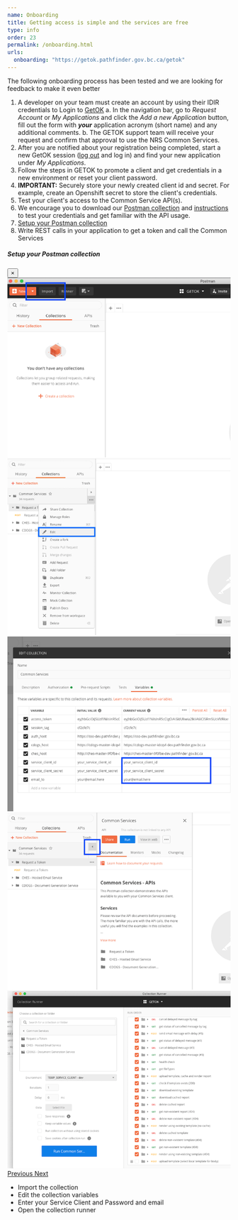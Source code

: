 ```yaml
---
name: Onboarding
title: Getting access is simple and the services are free
type: info
order: 23
permalink: /onboarding.html
urls:
  onboarding: "https://getok.pathfinder.gov.bc.ca/getok"
---
```


The following onboarding process has been tested and we are looking for feedback to make it even better

1. A developer on your team must create an account by using their IDIR credentials to Login to [GetOK](#GETOK)
  a. In the navigation bar, go to _Request Account_ or _My Applications_ and click the _Add a new Application_ button, fill out the form with **_your_** application acronym (short name) and any additional comments.
  b. The GETOK support team will receive your request and confirm that approval to use the NRS Common Services.
1. After you are notified about your registration being completed, start a new GetOK session ([log out](#GETOK) and log in) and find your new application under _My Applications_.
1. Follow the steps in GETOK to promote a client and get credentials in a new environment or reset your client password.
1. **IMPORTANT:** Securely store your newly created client id and secret.  For example, create an Openshift secret to store the client's credentials.
1. Test your client's access to the Common Service API(s).
1. We encourage you to download our <a href="assets/files/common_services_postman_collection.json" download="common_services_postman_collection.json">Postman collection</a> and <a href="assets/files/common_services_postman_readme.md" download="common_services_postman_readme.md">instructions</a> to test your credentials and get familiar with the API usage. 
1. <a href="" data-toggle="modal" data-target="#exampleModal">Setup your Postman collection</a>
1. Write REST calls in your application to get a token and call the Common Services

<div class="modal fade" id="exampleModal" tabindex="-1" role="dialog" aria-labelledby="exampleModalLabel"
  aria-hidden="true">
  <div class="modal-dialog mw-100 w-50" role="document">
    <div class="modal-content">
      <div class="modal-header">
        <h5 class="modal-title" id="exampleModalLabel">Setup your Postman collection</h5>
        <button type="button" class="close" data-dismiss="modal" aria-label="Close">
          <span aria-hidden="true">&times;</span>
        </button>
      </div>
      <div class="modal-body">
        <div id="carouselExampleIndicators" class="carousel slide" data-ride="carousel">
          <div class="carousel-inner">
            <div class="carousel-item active">
              <img class="d-block w-100" src="assets/images/postman_guide/step1.png"
                alt="Import the collection">
            </div>
            <div class="carousel-item">
              <img class="d-block w-100" src="assets/images/postman_guide/step2.png"
                alt="Edit collection variables">
            </div>
            <div class="carousel-item">
              <img class="d-block w-100" src="assets/images/postman_guide/step3.png"
                alt="Enter your Service Client and Password and email">
            </div>
            <div class="carousel-item">
              <img class="d-block w-100" src="assets/images/postman_guide/step4.png"
                alt="Open collection runner">
            </div>
            <div class="carousel-item">
              <img class="d-block w-100" src="assets/images/postman_guide/step5.png"
                alt="Run the collection">
            </div>
          </div>
          <a class="carousel-control-prev" href="#carouselExampleIndicators" role="button" data-slide="prev">
            <span class="carousel-control-prev-icon" aria-hidden="true"></span>
            <span class="sr-only">Previous</span>
          </a>
          <a class="carousel-control-next" href="#carouselExampleIndicators" role="button" data-slide="next">
            <span class="carousel-control-next-icon" aria-hidden="true"></span>
            <span class="sr-only">Next</span>
          </a>
        </div>
      </div>
      <div class="modal-footer">
        <ul>
          <li>Import the collection</li>
          <li>Edit the collection variables</li>
          <li>Enter your Service Client and Password and email</li>
          <li>Open the collection runner</li>
        </ul>
      </div>
    </div>
  </div>
</div>
